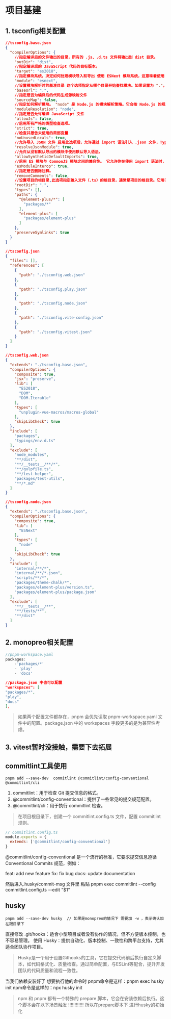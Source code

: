 # 项目基建

## 1. tsconfig相关配置

```json
//tsconfig.base.json
{
  "compilerOptions": {
    //指定编译后的文件输出的目录，所有的 .js、.d.ts 文件将输出到 dist 目录。
    "outDir": "dist",
    //指定编译后的 JavaScript 代码的目标版本。
    "target": "es2018",
    //指定模块系统，决定如何处理模块导入和导出 使用 ESNext 模块系统，这意味着使用 import 和 export 语法，并生成符合未来 ECMAScript 标准的模块。
    "module": "esnext",
    //设置模块解析时的基准目录 这个选项指定从哪个目录开始查找模块。如果设置为 "."，表示从当前目录开始。
    "baseUrl": ".",
    //指定是否为编译后的代码生成源映射文件
    "sourceMap": false,
    //指定如何解析模块。 "node" 是 Node.js 的模块解析策略。它会按 Node.js 的规则查找模块（首先检查文件，若没有则查找目录中的 package.json 等）。
    "moduleResolution": "node",
    //指定是否允许编译 JavaScript 文件
    "allowJs": false,
    //启用所有严格的类型检查选项。
    "strict": true,
    //检查并报告未使用的局部变量
    "noUnusedLocals": true,
    //允许导入 JSON 文件 启用此选项后，允许通过 import 语法引入 .json 文件，TypeScript 会将它们当作模块来处理。
    "resolveJsonModule": true,
    //允许从没有默认导出的模块中使用默认导入语法。
    "allowSyntheticDefaultImports": true,
    //启用 ES 模块与 CommonJS 模块之间的兼容性。 它允许你在使用 import 语法时，能够兼容 CommonJS 风格的模块，即使该模块没有使用 export 和 import 语法。
    "esModuleInterop": true,
    //指定是否删除注释。
    "removeComments": false,
    //设置项目的根目录,此选项指定输入文件（.ts）的根目录，通常是项目的根目录。它用于构建目录结构。  这个目录被认为是项目的根目录，所有输入文件都应相对于这个目录来查找。
    "rootDir": ".",
    "types": [],
    "paths": {
      "@element-plus/*": [
        "packages/*"
      ],
      "element-plus": [
        "packages/element-plus"
      ]
    },
    "preserveSymlinks": true
  }
}

```

```json
//tsconfig.json
{
  "files": [],
  "references": [
    {
      "path": "./tsconfig.web.json"
    },
    {
      "path": "./tsconfig.play.json"
    },
    {
      "path": "./tsconfig.node.json"
    },
    {
      "path": "./tsconfig.vite-config.json"
    },
    {
      "path": "./tsconfig.vitest.json"
    }
  ]
}

```

```json
//tsconfig.web.json
{
  "extends": "./tsconfig.base.json",
  "compilerOptions": {
    "composite": true,
    "jsx": "preserve",
    "lib": [
      "ES2018",
      "DOM",
      "DOM.Iterable"
    ],
    "types": [
      "unplugin-vue-macros/macros-global"
    ],
    "skipLibCheck": true
  },
  "include": [
    "packages",
    "typings/env.d.ts"
  ],
  "exclude": [
    "node_modules",
    "**/dist",
    "**/__tests__/**/*",
    "**/gulpfile.ts",
    "**/test-helper",
    "packages/test-utils",
    "**/*.md"
  ]
}


```

```json
//tsconfig.node.json
{
  "extends": "./tsconfig.base.json",
  "compilerOptions": {
    "composite": true,
    "lib": [
      "ESNext"
    ],
    "types": [
      "node"
    ],
    "skipLibCheck": true
  },
  "include": [
    "internal/**/*",
    "internal/**/*.json",
    "scripts/**/*",
    "packages/theme-chalk/*",
    "packages/element-plus/version.ts",
    "packages/element-plus/package.json"
  ],
  "exclude": [
    "**/__tests__/**",
    "**/tests/**",
    "**/dist"
  ]
}


```

## 2. monopreo相关配置

```js
//pnpm-workspace.yaml
packages:
    -'packages/*'
    - 'play'
    - 'docs'

```

```json
//package.json 中也可以配置
"workspaces": [
"packages/*",
"play",
"docs"
],
```

> 如果两个配置文件都存在，pnpm 会优先读取 pnpm-workspace.yaml 文件中的配置。package.json 中的 workspaces 字段更多的是为兼容性考虑。

## 3. vitest暂时没接触，需要下去拓展




## commitlint工具使用

```
pnpm add --save-dev  commitlint @commitlint/config-conventional @commitlint/cli
```
1. commitlint：用于检查 Git 提交信息的格式。
2. @commitlint/config-conventional：提供了一些常见的提交规范配置。
3. @commitlint/cli：用于执行 commitlint 检查。

> 在项目根目录下，创建一个 commitlint.config.ts 文件，配置 commitlint 规则。
```js
// commitlint.config.ts
module.exports = {
  extends: ['@commitlint/config-conventional']
}

```
@commitlint/config-conventional 是一个流行的标准，它要求提交信息遵循 Conventional Commits 规范，例如：

feat: add new feature
fix: fix bug
docs: update documentation




然后进入.husky/commit-msg 文件里 粘贴  pnpm exec commitlint --config commitlint.config.ts --edit "$1"

## husky

```
pnpm add --save-dev husky  // 如果是monopreo的情况下 需要加 -w ，表示确认加在跟目录下
```

直接修改 .git/hooks：适合小型项目或者没有协作的情况，但不方便版本控制，也不容易管理。
使用 Husky：提供自动化、版本控制、一致性和跨平台支持，尤其适合团队协作项目。

> Husky是一个用于设置Githooks的工具，它在提交代码前后执行自定义脚本，如代码格式化、质量检查。通过简单配置，与ESLint等配合，提升开发团队的代码质量和流程一致性。

当我们依赖安装好了 想要执行他的命令时
pnpm命令是这样：pnpm exec husky init
npm命令是这样的：npx husky init



> npm 和 pnpm 都有一个特殊的 prepare 脚本，它会在安装依赖后执行。这个脚本会在以下场景触发 !!!!!!!!!!!! 所以在prepare脚本下 进行husky的初始化
